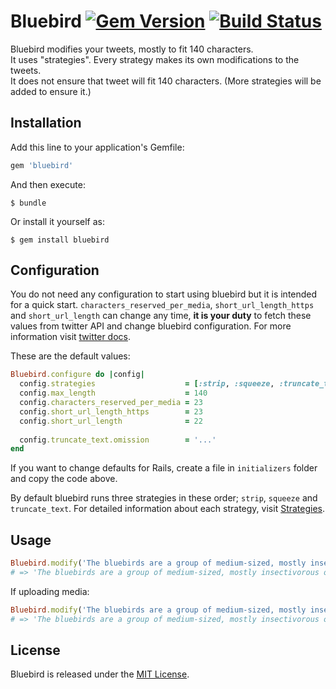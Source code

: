# Bluebird [![Gem Version](https://emrekutlu-test-1.appspot.com/gems/bluebird/version.png?right_bg=4183c4)](https://rubygems.org/gems/bluebird) [![Build Status](https://travis-ci.org/emrekutlu/bluebird.png?branch=master)](https://travis-ci.org/emrekutlu/bluebird)

Bluebird modifies your tweets, mostly to fit 140 characters.  
It uses "strategies". Every strategy makes its own modifications to the tweets.  
It does not ensure that tweet will fit 140 characters. (More strategies will be added to ensure it.)

## Installation

Add this line to your application's Gemfile:

````ruby
gem 'bluebird'
````

And then execute:

    $ bundle

Or install it yourself as:

    $ gem install bluebird
    
## Configuration

You do not need any configuration to start using bluebird but it is intended  for a quick start. <code>characters_reserved_per_media</code>, <code>short_url_length_https</code> and <code>short_url_length</code> can change any time, **it is your duty** to fetch these values from twitter API and change bluebird configuration. For more information visit [twitter docs](https://dev.twitter.com/docs/api/1.1/get/help/configuration).


These are the default values:

````ruby
Bluebird.configure do |config|
  config.strategies                    = [:strip, :squeeze, :truncate_text]
  config.max_length                    = 140
  config.characters_reserved_per_media = 23
  config.short_url_length_https        = 23
  config.short_url_length              = 22
  
  config.truncate_text.omission        = '...'
end
````

If you want to change defaults for Rails, create a file in <code>initializers</code> folder and copy the code above.  

By default bluebird runs three strategies in these order; <code>strip</code>, <code>squeeze</code> and <code>truncate_text</code>. For detailed information about each strategy, visit [Strategies](https://github.com/emrekutlu/bluebird/wiki/Strategies).

## Usage

````ruby
Bluebird.modify('The bluebirds are a group of medium-sized, mostly insectivorous or omnivorous birds in the genus Sialia of the thrush family (Turdidae). #bluebird #animals')
# => 'The bluebirds are a group of medium-sized, mostly insectivorous or omnivorous birds in the genus Sialia of the thrush ... #bluebird #animals'
````

If uploading media:

````ruby
Bluebird.modify('The bluebirds are a group of medium-sized, mostly insectivorous or omnivorous birds in the genus Sialia of the thrush family (Turdidae). #bluebird #animals', media: true)
# => 'The bluebirds are a group of medium-sized, mostly insectivorous or omnivorous birds in the genu... #bluebird #animals'
````

## License

Bluebird is released under the [MIT License](https://github.com/emrekutlu/bluebird/blob/master/LICENSE.txt).
